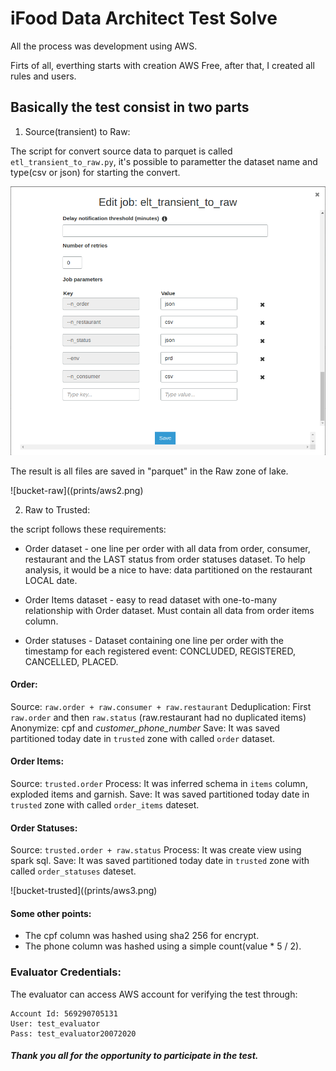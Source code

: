 # iFood Data Architect Test Solve

All the process was development using AWS.

Firts of all, everthing starts with creation AWS Free, after that, I created all rules and users.

## Basically the test consist in two parts
  
1. Source(transient) to Raw:

The script for convert source data to parquet is called `etl_transient_to_raw.py`, it's possible to parametter the dataset name and type(csv or json) for starting the convert.

![parametters](prints/aws1.png)

The result is all files are saved in "parquet" in the Raw zone of lake.

![bucket-raw]((prints/aws2.png)

2. Raw to Trusted:

the script follows these requirements:

* Order dataset - one line per order with all data from order, consumer, restaurant and the LAST status from order statuses dataset. To help analysis, it would be a nice to have: data partitioned on the restaurant LOCAL date.

* Order Items dataset - easy to read dataset with one-to-many relationship with Order dataset. Must contain all data from order items column.

* Order statuses - Dataset containing one line per order with the timestamp for each registered event: CONCLUDED, REGISTERED, CANCELLED, PLACED.

#### Order:
Source: `raw.order + raw.consumer + raw.restaurant`
Deduplication: First `raw.order` and then `raw.status` (raw.restaurant had no duplicated items)
Anonymize: cpf and *customer_phone_number*
Save: It was saved partitioned today date in `trusted` zone with called `order` dataset.

#### Order Items:
Source: `trusted.order`
Process: It was inferred schema in `items` column, exploded items and garnish.
Save: It was saved partitioned today date in `trusted` zone with called `order_items` dateset.

#### Order Statuses:
Source: `trusted.order + raw.status`
Process: It was create view using spark sql.
Save: It was saved partitioned today date in `trusted` zone with called `order_statuses` dateset.

![bucket-trusted]((prints/aws3.png)

#### Some other points:
* The cpf column was hashed using sha2 256 for encrypt.
* The phone column was hashed using a simple count(value * 5 / 2).

### Evaluator Credentials:
The evaluator can access AWS account for verifying the test through:

    Account Id: 569290705131
    User: test_evaluator
    Pass: test_evaluator20072020

##### Thank you all for the opportunity to participate in the test.
